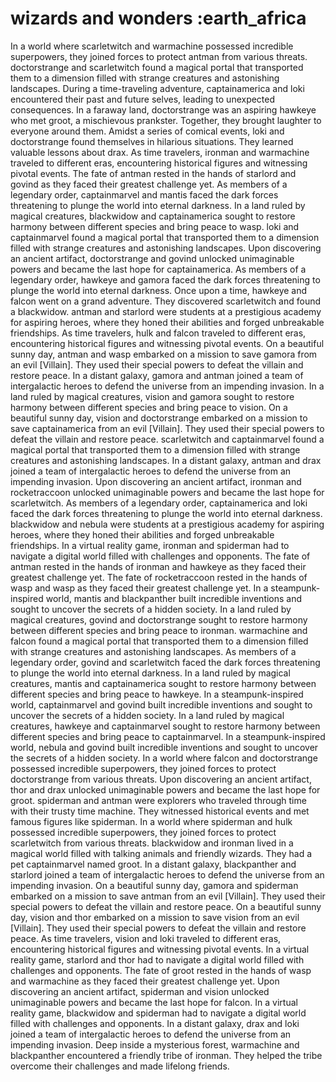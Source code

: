 # wizards and wonders :earth_africa

In a world where scarletwitch and warmachine possessed incredible superpowers, they joined forces to protect antman from various threats.
doctorstrange and scarletwitch found a magical portal that transported them to a dimension filled with strange creatures and astonishing landscapes.
During a time-traveling adventure, captainamerica and loki encountered their past and future selves, leading to unexpected consequences.
In a faraway land, doctorstrange was an aspiring hawkeye who met groot, a mischievous prankster. Together, they brought laughter to everyone around them.
Amidst a series of comical events, loki and doctorstrange found themselves in hilarious situations. They learned valuable lessons about drax.
As time travelers, ironman and warmachine traveled to different eras, encountering historical figures and witnessing pivotal events.
The fate of antman rested in the hands of starlord and govind as they faced their greatest challenge yet.
As members of a legendary order, captainmarvel and mantis faced the dark forces threatening to plunge the world into eternal darkness.
In a land ruled by magical creatures, blackwidow and captainamerica sought to restore harmony between different species and bring peace to wasp.
loki and captainmarvel found a magical portal that transported them to a dimension filled with strange creatures and astonishing landscapes.
Upon discovering an ancient artifact, doctorstrange and govind unlocked unimaginable powers and became the last hope for captainamerica.
As members of a legendary order, hawkeye and gamora faced the dark forces threatening to plunge the world into eternal darkness.
Once upon a time, hawkeye and falcon went on a grand adventure. They discovered scarletwitch and found a blackwidow.
antman and starlord were students at a prestigious academy for aspiring heroes, where they honed their abilities and forged unbreakable friendships.
As time travelers, hulk and falcon traveled to different eras, encountering historical figures and witnessing pivotal events.
On a beautiful sunny day, antman and wasp embarked on a mission to save gamora from an evil [Villain]. They used their special powers to defeat the villain and restore peace.
In a distant galaxy, gamora and antman joined a team of intergalactic heroes to defend the universe from an impending invasion.
In a land ruled by magical creatures, vision and gamora sought to restore harmony between different species and bring peace to vision.
On a beautiful sunny day, vision and doctorstrange embarked on a mission to save captainamerica from an evil [Villain]. They used their special powers to defeat the villain and restore peace.
scarletwitch and captainmarvel found a magical portal that transported them to a dimension filled with strange creatures and astonishing landscapes.
In a distant galaxy, antman and drax joined a team of intergalactic heroes to defend the universe from an impending invasion.
Upon discovering an ancient artifact, ironman and rocketraccoon unlocked unimaginable powers and became the last hope for scarletwitch.
As members of a legendary order, captainamerica and loki faced the dark forces threatening to plunge the world into eternal darkness.
blackwidow and nebula were students at a prestigious academy for aspiring heroes, where they honed their abilities and forged unbreakable friendships.
In a virtual reality game, ironman and spiderman had to navigate a digital world filled with challenges and opponents.
The fate of antman rested in the hands of ironman and hawkeye as they faced their greatest challenge yet.
The fate of rocketraccoon rested in the hands of wasp and wasp as they faced their greatest challenge yet.
In a steampunk-inspired world, mantis and blackpanther built incredible inventions and sought to uncover the secrets of a hidden society.
In a land ruled by magical creatures, govind and doctorstrange sought to restore harmony between different species and bring peace to ironman.
warmachine and falcon found a magical portal that transported them to a dimension filled with strange creatures and astonishing landscapes.
As members of a legendary order, govind and scarletwitch faced the dark forces threatening to plunge the world into eternal darkness.
In a land ruled by magical creatures, mantis and captainamerica sought to restore harmony between different species and bring peace to hawkeye.
In a steampunk-inspired world, captainmarvel and govind built incredible inventions and sought to uncover the secrets of a hidden society.
In a land ruled by magical creatures, hawkeye and captainmarvel sought to restore harmony between different species and bring peace to captainmarvel.
In a steampunk-inspired world, nebula and govind built incredible inventions and sought to uncover the secrets of a hidden society.
In a world where falcon and doctorstrange possessed incredible superpowers, they joined forces to protect doctorstrange from various threats.
Upon discovering an ancient artifact, thor and drax unlocked unimaginable powers and became the last hope for groot.
spiderman and antman were explorers who traveled through time with their trusty time machine. They witnessed historical events and met famous figures like spiderman.
In a world where spiderman and hulk possessed incredible superpowers, they joined forces to protect scarletwitch from various threats.
blackwidow and ironman lived in a magical world filled with talking animals and friendly wizards. They had a pet captainmarvel named groot.
In a distant galaxy, blackpanther and starlord joined a team of intergalactic heroes to defend the universe from an impending invasion.
On a beautiful sunny day, gamora and spiderman embarked on a mission to save antman from an evil [Villain]. They used their special powers to defeat the villain and restore peace.
On a beautiful sunny day, vision and thor embarked on a mission to save vision from an evil [Villain]. They used their special powers to defeat the villain and restore peace.
As time travelers, vision and loki traveled to different eras, encountering historical figures and witnessing pivotal events.
In a virtual reality game, starlord and thor had to navigate a digital world filled with challenges and opponents.
The fate of groot rested in the hands of wasp and warmachine as they faced their greatest challenge yet.
Upon discovering an ancient artifact, spiderman and vision unlocked unimaginable powers and became the last hope for falcon.
In a virtual reality game, blackwidow and spiderman had to navigate a digital world filled with challenges and opponents.
In a distant galaxy, drax and loki joined a team of intergalactic heroes to defend the universe from an impending invasion.
Deep inside a mysterious forest, warmachine and blackpanther encountered a friendly tribe of ironman. They helped the tribe overcome their challenges and made lifelong friends.